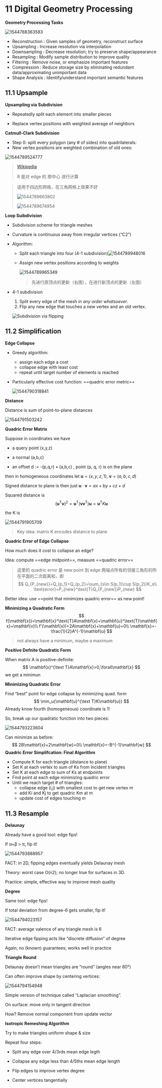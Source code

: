 # 11 Digital Geometry Processing 

**Geometry Processing Tasks**

![1544788363583](assets/1544788363583.jpg)

- Reconstruction : Given samples of geometry, reconstruct surface 
- Upsampling : Increase resolution via interpolation 
- Downsampling : Decrease resolution; try to preserve shape/appearance 
- Resampling : Modify sample distribution to improve quality 
- Filtering : Remove noise, or emphasize important features 
- Compression : Reduce storage size by eliminating redundant data/approximating unimportant data 
- Shape Analysis : Identify/understand important semantic features 

## 11.1 Upsample

**Upsampling via Subdivision**

- Repeatedly split each element into smaller pieces 

- Replace vertex positions with weighted average of neighbors 

**Catmull-Clark Subdivision**

- Step 0: split every polygon (any # of sides) into quadrilaterals: 
- New vertex positions are weighted combination of old ones: 

![1544789524777](assets/1544789524777.jpg)

>  [Wikipedia](https://en.wikipedia.org/wiki/Catmull-Clark_subdivision_surface) 
>
> R 是对 edge 的 原中心 进行计算



> 适用于四边形网格，在三角网格上效果不好
>
> ![1544789663802](assets/1544789663802.jpg)
>
> ![1544789674954](assets/1544789674954.jpg)

**Loop Suibdivision**

- Subdivision scheme for triangle meshes 

- Curvature is continuous away from irregular vertices (“C2”) 

- Algorithm:

  - Split each triangle into four (4-1 subdivision)![1544789948016](assets/1544789948016.jpg)

  - Assign new vertex positions according to weights

    ![1544789965349](assets/1544789965349.jpg)

    > 先进行原顶点的更新（右图），在进行新顶点的更新（左图）

- 4-1 subdivision

  1. Split every edge of the mesh *in any order whatsoever*.
  2. Flip any new edge that touches a new vertex and an old vertex.

  ![Subdivision via flipping](assets/FlippingSubdivision.jog)

## 11.2 Simplification

**Edge Collapse**

- Greedy algorithm:
  - assign each edge a cost
  - collapse edge with least cost
  - repeat until target number of elements is reached 

- Particularly effective cost function: ==quadric error metric==

  ![1544790318841](assets/1544790318841.jpg)

**Distance**

Distance is sum of point-to-plane distances 

![1544791503242](assets/1544791503242.jpg)

**Quadric Error Matrix**

Suppose in coordinates we have 

- a query point (x,y,z) 

- a normal (a,b,c) 

- an offset d := -(p,q,r) • (a,b,c) , point (p, q, r) is on the plane

then in homogeneous coordinates let $\mathbf{u}=(x,y,z,1),\ \mathbf{v} =(a,b,c,d)$

Signed distance to plane is then just $\mathbf{u}\cdot\mathbf{v}=ax+by+cz+d$

Squared distance is 
$$
      (\mathbf{u}^\text{T}\mathbf{v})^2=\mathbf{u}^\text{T}(\mathbf{v}\mathbf{v}^\text{T})\mathbf{u}=\mathbf{u}^\text{T}K\mathbf{u}
$$

the K is

![1544791905709](assets/1544791905709.jpg)

> Key idea: matrix K encodes distance to plane 

**Quadric Error of Edge Collapse** 

How much does it cost to collapse an edge? 

Idea: compute ==edge midpoint==, measure ==quadric error==

> 这里的 quadric error 是 new point 到 edge 两端点所有的邻接三角形的所在平面的二次距离和，即
> $$
> Q_{P_{new}}=Q_{p_1}+Q_{p_2}=\sum_{s\in S(p_1)\cup S(p_2)}K_s\\
> \text{error}=P_{new}^\text{T}Q_{P_{new}}P_{new}
> $$
>

Better idea: use ==point that minimizes quadric error== as new point! 

**Minimizing a Quadratic Form**
$$
f(\mathbf{x})=\mathbf{x}^\text{T}A\mathbf{x}+\mathbf{u}^\text{T}\mathbf{x}+\mathbf{v}\\
f'(\mathbf{x})=2A\mathbf{x}+\mathbf{u}=0\\
\mathbf{x}=-\frac{1}{2}A^{-1}\mathbf{u}
$$

> not always have a minimum, maybe a maximum

**Positive Defnite Quadratic Form**

When matrix A is positive-definite:
$$
\mathbf{x}^{\text T}A\mathbf{x}>0,\forall\mathbf{x}
$$
we get a minimun

**Minimizing Quadratic Error**

Find “best” point for edge collapse by minimizing quad. form 
$$
\min_u{\mathbf{u}^{\text T}K\mathbf{u}}
$$
Already know fourth (homogeneous) coordinate is 1! 

So, break up our quadratic function into two pieces: 

![1544793223604](assets/1544793223604.jpg)

Can minimize as before: 
$$
2B\mathbf{x}+2\mathbf{w}=0\\
\mathbf{x}=-B^{-1}\mathbf{w}
$$
**Quadric Error Simplifcation: Final Algorithm**

- Compute K for each triangle (distance to plane) 
- Set K at each vertex to sum of Ks from incident triangles 
- Set K at each edge to sum of Ks at endpoints 
- Find point at each edge minimizing quadric error 
- Until we reach target # of triangles: 
  - collapse edge (i,j) with smallest cost to get new vertex m 
  - add Ki and Kj to get quadric Km at m 
  - update cost of edges touching m 

## 11.3 Resample

**Delaunay**

Already have a good tool: edge fips! 

If α+β > π, fip it! 

![1544793888957](assets/1544793888957.jpg)

FACT: in 2D, fipping edges eventually yields Delaunay mesh

Theory: worst case O(n2); no longer true for surfaces in 3D.

Practice: simple, effective way to improve mesh quality 

**Degree**

Same tool: edge fips! 

If total deviation from degree-6 gets smaller, fip it! 

![1544794023157](assets/1544794023157.jpg)

FACT: average valence of any triangle mesh is 6

Iterative edge fipping acts like “discrete diffusion” of degree

Again, no (known) guarantees; works well in practice 

**Triangle Round**

Delaunay doesn’t mean triangles are “round” (angles near 60°) 

Can often improve shape by centering vertices: 

![1544794154948](assets/1544794154948.jpg)

Simple version of technique called “Laplacian smoothing”. 

On surface: move only in tangent direction 

How? Remove normal component from update vector

**Isotropic Remeshing Algorithm**

Try to make triangles uniform shape & size 

Repeat four steps: 

- Split any edge over 4/3rds mean edge legth

- Collapse any edge less than 4/5ths mean edge length
- Flip edges to improve vertex degree
- Center vertices tangentially 